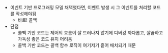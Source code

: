 - 이벤트 기반 프로그래밍 모델 채택했다면, 이벤트 발생 시 그 이벤트를 처리할 코드를 작성해야됨
	- 바로! 콜백
- 단점
	- 콜백 기반 코드는 제어의 흐름이 잘 드러나지 않기에 디버깅 까다롭고, 깔끔하고 가독성 좋은 코드 유지 어려움
	- 콜백 기반 코드는 콜백 함수 로직이 여기저기 흩어 배치되기 때문